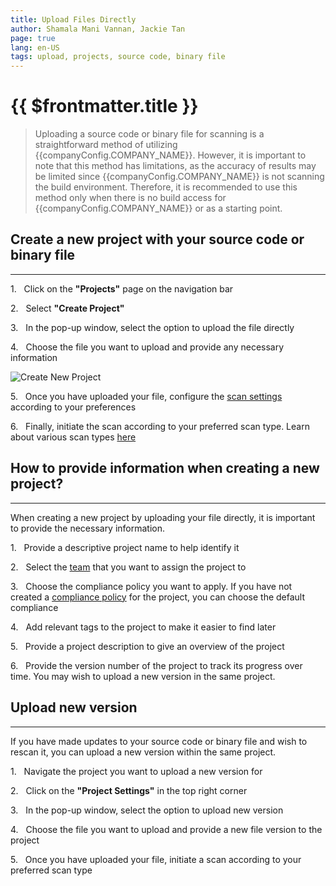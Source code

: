 ```yaml
---
title: Upload Files Directly
author: Shamala Mani Vannan, Jackie Tan
page: true
lang: en-US
tags: upload, projects, source code, binary file
---
```


<script setup>
import { companyConfig } from '../../../config/companyConfig.js'
</script>
<ClientOnly>

# {{ $frontmatter.title }}

> Uploading a source code or binary file for scanning is a straightforward method of utilizing {{companyConfig.COMPANY_NAME}}. However, it is important to note that this method has limitations, as the accuracy of results may be limited since {{companyConfig.COMPANY_NAME}} is not scanning the build environment. Therefore, it is recommended to use this method only when there is no build access for {{companyConfig.COMPANY_NAME}} or as a starting point.

## Create a new project with your source code or binary file

<hr class="thick" />

1.&nbsp;&nbsp;&nbsp;Click on the **"Projects"** page on the navigation bar

2.&nbsp;&nbsp;&nbsp;Select **"Create Project"**

3.&nbsp;&nbsp;&nbsp;In the pop-up window, select the option to upload the file directly

4.&nbsp;&nbsp;&nbsp;Choose the file you want to upload and provide any necessary information

![Create New Project](/images/Create-and-Manage-Project/Upload-Files-Directly-1.png)

5.&nbsp;&nbsp;&nbsp;Once you have uploaded your file, configure the [scan settings]() according to your preferences

6.&nbsp;&nbsp;&nbsp;Finally, initiate the scan according to your preferred scan type. Learn about various scan types [here]()

## How to provide information when creating a new project?

<hr class="thick" />

When creating a new project by uploading your file directly, it is important to provide the necessary information.

1.&nbsp;&nbsp;&nbsp;Provide a descriptive project name to help identify it

2.&nbsp;&nbsp;&nbsp;Select the [team]() that you want to assign the project to

3.&nbsp;&nbsp;&nbsp;Choose the compliance policy you want to apply. If you have not created a [compliance policy]() for the project, you can choose the default compliance

4.&nbsp;&nbsp;&nbsp;Add relevant tags to the project to make it easier to find later

5.&nbsp;&nbsp;&nbsp;Provide a project description to give an overview of the project

6.&nbsp;&nbsp;&nbsp;Provide the version number of the project to track its progress over time. You may wish to upload a new version in the same project.

## Upload new version

<hr class="thick" />

If you have made updates to your source code or binary file and wish to rescan it, you can upload a new version within the same project.

1.&nbsp;&nbsp;&nbsp;Navigate the project you want to upload a new version for

2.&nbsp;&nbsp;&nbsp;Click on the **"Project Settings"** in the top right corner

3.&nbsp;&nbsp;&nbsp;In the pop-up window, select the option to upload new version

4.&nbsp;&nbsp;&nbsp;Choose the file you want to upload and provide a new file version to the project

5.&nbsp;&nbsp;&nbsp;Once you have uploaded your file, initiate a scan according to your preferred scan type

<!--@include: ./whats-next.md-->

</ClientOnly>
